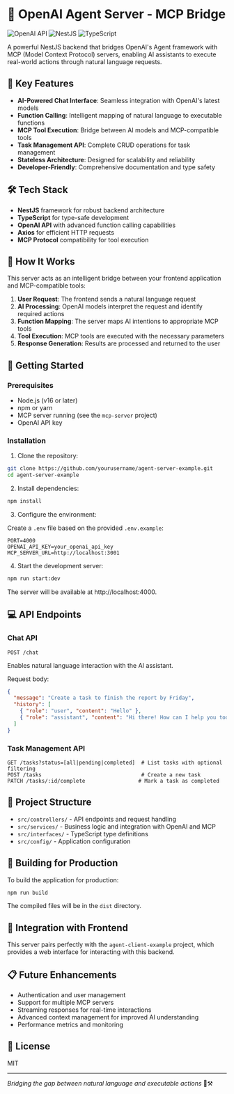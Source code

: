 # 🔎 OpenAI Agent Server - MCP Bridge

![OpenAI API](https://img.shields.io/badge/OpenAI%20API-Ready-brightgreen)
![NestJS](https://img.shields.io/badge/NestJS-10.0%2B-red)
![TypeScript](https://img.shields.io/badge/TypeScript-5.0%2B-blue)

A powerful NestJS backend that bridges OpenAI's Agent framework with MCP (Model Context Protocol) servers, enabling AI assistants to execute real-world actions through natural language requests.

## 🌟 Key Features

- **AI-Powered Chat Interface**: Seamless integration with OpenAI's latest models
- **Function Calling**: Intelligent mapping of natural language to executable functions
- **MCP Tool Execution**: Bridge between AI models and MCP-compatible tools
- **Task Management API**: Complete CRUD operations for task management
- **Stateless Architecture**: Designed for scalability and reliability
- **Developer-Friendly**: Comprehensive documentation and type safety

## 🛠️ Tech Stack

- **NestJS** framework for robust backend architecture
- **TypeScript** for type-safe development
- **OpenAI API** with advanced function calling capabilities
- **Axios** for efficient HTTP requests
- **MCP Protocol** compatibility for tool execution

## 🔗 How It Works

This server acts as an intelligent bridge between your frontend application and MCP-compatible tools:

1. **User Request**: The frontend sends a natural language request
2. **AI Processing**: OpenAI models interpret the request and identify required actions
3. **Function Mapping**: The server maps AI intentions to appropriate MCP tools
4. **Tool Execution**: MCP tools are executed with the necessary parameters
5. **Response Generation**: Results are processed and returned to the user

## 🚀 Getting Started

### Prerequisites

- Node.js (v16 or later)
- npm or yarn
- MCP server running (see the `mcp-server` project)
- OpenAI API key

### Installation

1. Clone the repository:

```bash
git clone https://github.com/yourusername/agent-server-example.git
cd agent-server-example
```

2. Install dependencies:

```bash
npm install
```

3. Configure the environment:

Create a `.env` file based on the provided `.env.example`:

```
PORT=4000
OPENAI_API_KEY=your_openai_api_key
MCP_SERVER_URL=http://localhost:3001
```

4. Start the development server:

```bash
npm run start:dev
```

The server will be available at http://localhost:4000.

## 💻 API Endpoints

### Chat API

```
POST /chat
```

Enables natural language interaction with the AI assistant.

Request body:
```json
{
  "message": "Create a task to finish the report by Friday",
  "history": [
    { "role": "user", "content": "Hello" },
    { "role": "assistant", "content": "Hi there! How can I help you today?" }
  ]
}
```

### Task Management API

```
GET /tasks?status=[all|pending|completed]  # List tasks with optional filtering
POST /tasks                                # Create a new task
PATCH /tasks/:id/complete                 # Mark a task as completed
```

## 📂 Project Structure

- `src/controllers/` - API endpoints and request handling
- `src/services/` - Business logic and integration with OpenAI and MCP
- `src/interfaces/` - TypeScript type definitions
- `src/config/` - Application configuration

## 🔧 Building for Production

To build the application for production:

```bash
npm run build
```

The compiled files will be in the `dist` directory.

## 🔄 Integration with Frontend

This server pairs perfectly with the `agent-client-example` project, which provides a web interface for interacting with this backend.

## 📋 Future Enhancements

- Authentication and user management
- Support for multiple MCP servers
- Streaming responses for real-time interactions
- Advanced context management for improved AI understanding
- Performance metrics and monitoring

## 📄 License

MIT

---

*Bridging the gap between natural language and executable actions* 🤖⚒️
